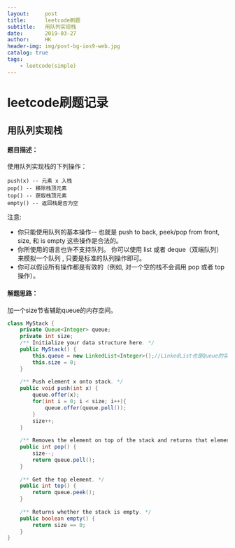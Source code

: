 ```yaml
---
layout:     post
title:      leetcode刷题
subtitle:   用队列实现栈
date:       2019-03-27
author:     HK
header-img: img/post-bg-ios9-web.jpg
catalog: true
tags:
    - leetcode(simple)
---
```

# leetcode刷题记录
## 用队列实现栈

#### 题目描述：
使用队列实现栈的下列操作：

    push(x) -- 元素 x 入栈
    pop() -- 移除栈顶元素
    top() -- 获取栈顶元素
    empty() -- 返回栈是否为空
注意:

* 你只能使用队列的基本操作-- 也就是 push to back, peek/pop from front, size, 和 is empty 这些操作是合法的。
* 你所使用的语言也许不支持队列。 你可以使用 list 或者 deque（双端队列）来模拟一个队列 , 只要是标准的队列操作即可。
* 你可以假设所有操作都是有效的（例如, 对一个空的栈不会调用 pop 或者 top 操作）。

#### 解题思路：
加一个size节省辅助queue的内存空间。
```java
class MyStack {
    private Queue<Integer> queue;
    private int size;
    /** Initialize your data structure here. */
    public MyStack() {
        this.queue = new LinkedList<Integer>();//LinkedList也是Queue的实现类
        this.size = 0;
    }
    
    /** Push element x onto stack. */
    public void push(int x) {
        queue.offer(x);
        for(int i = 0; i < size; i++){
            queue.offer(queue.poll());
        }
        size++;
    }
    
    /** Removes the element on top of the stack and returns that element. */
    public int pop() {
        size--;
        return queue.poll();
    }
    
    /** Get the top element. */
    public int top() {
        return queue.peek();
    }
    
    /** Returns whether the stack is empty. */
    public boolean empty() {
        return size == 0;
    }
}
```
